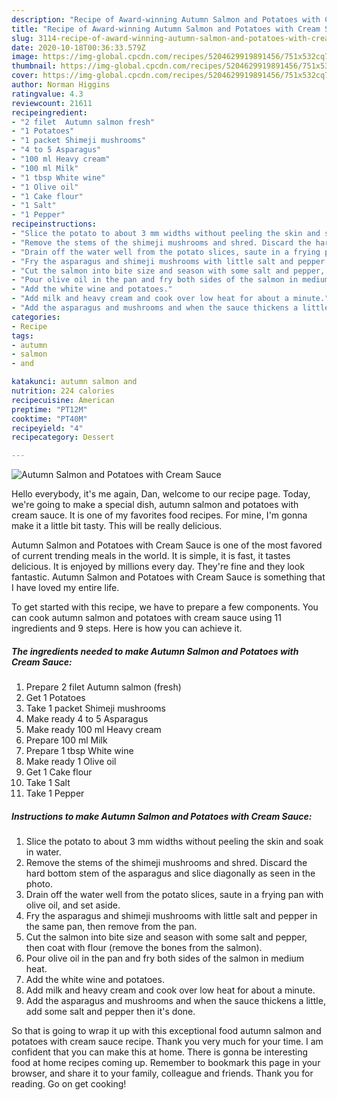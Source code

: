 ```yaml
---
description: "Recipe of Award-winning Autumn Salmon and Potatoes with Cream Sauce"
title: "Recipe of Award-winning Autumn Salmon and Potatoes with Cream Sauce"
slug: 3114-recipe-of-award-winning-autumn-salmon-and-potatoes-with-cream-sauce
date: 2020-10-18T00:36:33.579Z
image: https://img-global.cpcdn.com/recipes/5204629919891456/751x532cq70/autumn-salmon-and-potatoes-with-cream-sauce-recipe-main-photo.jpg
thumbnail: https://img-global.cpcdn.com/recipes/5204629919891456/751x532cq70/autumn-salmon-and-potatoes-with-cream-sauce-recipe-main-photo.jpg
cover: https://img-global.cpcdn.com/recipes/5204629919891456/751x532cq70/autumn-salmon-and-potatoes-with-cream-sauce-recipe-main-photo.jpg
author: Norman Higgins
ratingvalue: 4.3
reviewcount: 21611
recipeingredient:
- "2 filet  Autumn salmon fresh"
- "1 Potatoes"
- "1 packet Shimeji mushrooms"
- "4 to 5 Asparagus"
- "100 ml Heavy cream"
- "100 ml Milk"
- "1 tbsp White wine"
- "1 Olive oil"
- "1 Cake flour"
- "1 Salt"
- "1 Pepper"
recipeinstructions:
- "Slice the potato to about 3 mm widths without peeling the skin and soak in water."
- "Remove the stems of the shimeji mushrooms and shred. Discard the hard bottom stem of the asparagus and slice diagonally as seen in the photo."
- "Drain off the water well from the potato slices, saute in a frying pan with olive oil, and set aside."
- "Fry the asparagus and shimeji mushrooms with little salt and pepper in the same pan, then remove from the pan."
- "Cut the salmon into bite size and season with some salt and pepper, then coat with flour (remove the bones from the salmon)."
- "Pour olive oil in the pan and fry both sides of the salmon in medium heat."
- "Add the white wine and potatoes."
- "Add milk and heavy cream and cook over low heat for about a minute."
- "Add the asparagus and mushrooms and when the sauce thickens a little, add some salt and pepper then it&#39;s done."
categories:
- Recipe
tags:
- autumn
- salmon
- and

katakunci: autumn salmon and 
nutrition: 224 calories
recipecuisine: American
preptime: "PT12M"
cooktime: "PT40M"
recipeyield: "4"
recipecategory: Dessert

---
```



![Autumn Salmon and Potatoes with Cream Sauce](https://img-global.cpcdn.com/recipes/5204629919891456/751x532cq70/autumn-salmon-and-potatoes-with-cream-sauce-recipe-main-photo.jpg)

Hello everybody, it's me again, Dan, welcome to our recipe page. Today, we're going to make a special dish, autumn salmon and potatoes with cream sauce. It is one of my favorites food recipes. For mine, I'm gonna make it a little bit tasty. This will be really delicious.

Autumn Salmon and Potatoes with Cream Sauce is one of the most favored of current trending meals in the world. It is simple, it is fast, it tastes delicious. It is enjoyed by millions every day. They're fine and they look fantastic. Autumn Salmon and Potatoes with Cream Sauce is something that I have loved my entire life.




To get started with this recipe, we have to prepare a few components. You can cook autumn salmon and potatoes with cream sauce using 11 ingredients and 9 steps. Here is how you can achieve it.

<!--inarticleads1-->

##### The ingredients needed to make Autumn Salmon and Potatoes with Cream Sauce:

1. Prepare 2 filet  Autumn salmon (fresh)
1. Get 1 Potatoes
1. Take 1 packet Shimeji mushrooms
1. Make ready 4 to 5 Asparagus
1. Make ready 100 ml Heavy cream
1. Prepare 100 ml Milk
1. Prepare 1 tbsp White wine
1. Make ready 1 Olive oil
1. Get 1 Cake flour
1. Take 1 Salt
1. Take 1 Pepper




<!--inarticleads2-->

##### Instructions to make Autumn Salmon and Potatoes with Cream Sauce:

1. Slice the potato to about 3 mm widths without peeling the skin and soak in water.
1. Remove the stems of the shimeji mushrooms and shred. Discard the hard bottom stem of the asparagus and slice diagonally as seen in the photo.
1. Drain off the water well from the potato slices, saute in a frying pan with olive oil, and set aside.
1. Fry the asparagus and shimeji mushrooms with little salt and pepper in the same pan, then remove from the pan.
1. Cut the salmon into bite size and season with some salt and pepper, then coat with flour (remove the bones from the salmon).
1. Pour olive oil in the pan and fry both sides of the salmon in medium heat.
1. Add the white wine and potatoes.
1. Add milk and heavy cream and cook over low heat for about a minute.
1. Add the asparagus and mushrooms and when the sauce thickens a little, add some salt and pepper then it&#39;s done.




So that is going to wrap it up with this exceptional food autumn salmon and potatoes with cream sauce recipe. Thank you very much for your time. I am confident that you can make this at home. There is gonna be interesting food at home recipes coming up. Remember to bookmark this page in your browser, and share it to your family, colleague and friends. Thank you for reading. Go on get cooking!
